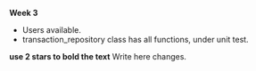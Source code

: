 **Week 3**
- Users available.
- transaction_repository class has all functions, under unit test.

**use 2 stars to bold the text**
Write here changes.